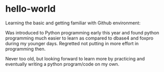 # hello-world
Learning the basic and getting familiar with Github environment:

Was introduced to Python programming early this year and found python programming much easier to learn as compared to dbase4 and foxpro during my younger days. Regretted not putting in more effort in programming then. 

Never too old, but looking forward to learn more by practicing and eventually writing a python program/code on my own. 
